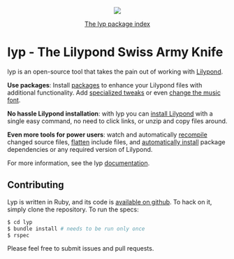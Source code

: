 <p align="center">
  <a href="https://travis-ci.org/noteflakes/lyp"><img src="https://travis-ci.org/noteflakes/lyp.svg?branch=master"></a>
</p>
<p align="center">
  <a href="https://github.com/lyp-packages/index#readme">The lyp package index</a>
</p>

# lyp - The Lilypond Swiss Army Knife

lyp is an open-source tool that takes the pain out of working with [Lilypond](http://lilypond.org/).

__Use packages__: Install [packages](http://lyp.noteflakes.com/lyp/#/?id=working-with-packages) to enhance your Lilypond files with additional functionality. Add [specialized tweaks](http://lyp.noteflakes.com/lyp/#/packages?id=tweaking) or even [change the music font](http://lyp.noteflakes.com/lyp/#/packages?id=fonts).

__No hassle Lilypond installation__: with lyp you can [install Lilypond](http://lyp.noteflakes.com/lyp/#/?id=installing-and-using-lilypond) with a single easy command, no need to click links, or unzip and copy files around.

__Even more tools for power users__: watch and automatically [recompile](http://lyp.noteflakes.com/lyp/#/?id=lyp-watch) changed source files, [flatten](http://lyp.noteflakes.com/lyp/#/?id=lyp-flatten) include files, and [automatically install](http://lyp.noteflakes.com/lyp/#/?id=lyp-compile) package dependencies or any required version of Lilypond.

For more information, see the lyp [documentation](http://lyp.noteflakes.com/).

## Contributing

Lyp is written in Ruby, and its code is [available on github](https://github.com/noteflakes/lyp). To hack on it, simply clone the repository. To run the specs:

```bash
$ cd lyp
$ bundle install # needs to be run only once
$ rspec
```

Please feel free to submit issues and pull requests.

